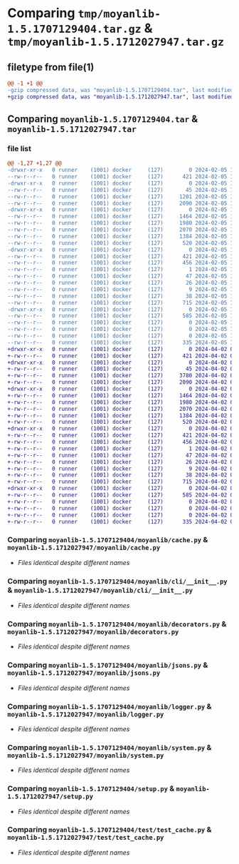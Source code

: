 # Comparing `tmp/moyanlib-1.5.1707129404.tar.gz` & `tmp/moyanlib-1.5.1712027947.tar.gz`

## filetype from file(1)

```diff
@@ -1 +1 @@
-gzip compressed data, was "moyanlib-1.5.1707129404.tar", last modified: Mon Feb  5 10:36:44 2024, max compression
+gzip compressed data, was "moyanlib-1.5.1712027947.tar", last modified: Tue Apr  2 03:19:07 2024, max compression
```

## Comparing `moyanlib-1.5.1707129404.tar` & `moyanlib-1.5.1712027947.tar`

### file list

```diff
@@ -1,27 +1,27 @@
-drwxr-xr-x   0 runner    (1001) docker     (127)        0 2024-02-05 10:36:44.831688 moyanlib-1.5.1707129404/
--rw-r--r--   0 runner    (1001) docker     (127)      421 2024-02-05 10:36:44.831688 moyanlib-1.5.1707129404/PKG-INFO
-drwxr-xr-x   0 runner    (1001) docker     (127)        0 2024-02-05 10:36:44.831688 moyanlib-1.5.1707129404/moyanlib/
--rw-r--r--   0 runner    (1001) docker     (127)       45 2024-02-05 10:36:30.000000 moyanlib-1.5.1707129404/moyanlib/Error.py
--rw-r--r--   0 runner    (1001) docker     (127)     1201 2024-02-05 10:36:30.000000 moyanlib-1.5.1707129404/moyanlib/__init__.py
--rw-r--r--   0 runner    (1001) docker     (127)     2090 2024-02-05 10:36:30.000000 moyanlib-1.5.1707129404/moyanlib/cache.py
-drwxr-xr-x   0 runner    (1001) docker     (127)        0 2024-02-05 10:36:44.831688 moyanlib-1.5.1707129404/moyanlib/cli/
--rw-r--r--   0 runner    (1001) docker     (127)     1464 2024-02-05 10:36:30.000000 moyanlib-1.5.1707129404/moyanlib/cli/__init__.py
--rw-r--r--   0 runner    (1001) docker     (127)     1980 2024-02-05 10:36:30.000000 moyanlib-1.5.1707129404/moyanlib/decorators.py
--rw-r--r--   0 runner    (1001) docker     (127)     2070 2024-02-05 10:36:30.000000 moyanlib-1.5.1707129404/moyanlib/jsons.py
--rw-r--r--   0 runner    (1001) docker     (127)     1384 2024-02-05 10:36:30.000000 moyanlib-1.5.1707129404/moyanlib/logger.py
--rw-r--r--   0 runner    (1001) docker     (127)      520 2024-02-05 10:36:30.000000 moyanlib-1.5.1707129404/moyanlib/system.py
-drwxr-xr-x   0 runner    (1001) docker     (127)        0 2024-02-05 10:36:44.831688 moyanlib-1.5.1707129404/moyanlib.egg-info/
--rw-r--r--   0 runner    (1001) docker     (127)      421 2024-02-05 10:36:44.000000 moyanlib-1.5.1707129404/moyanlib.egg-info/PKG-INFO
--rw-r--r--   0 runner    (1001) docker     (127)      456 2024-02-05 10:36:44.000000 moyanlib-1.5.1707129404/moyanlib.egg-info/SOURCES.txt
--rw-r--r--   0 runner    (1001) docker     (127)        1 2024-02-05 10:36:44.000000 moyanlib-1.5.1707129404/moyanlib.egg-info/dependency_links.txt
--rw-r--r--   0 runner    (1001) docker     (127)       47 2024-02-05 10:36:44.000000 moyanlib-1.5.1707129404/moyanlib.egg-info/entry_points.txt
--rw-r--r--   0 runner    (1001) docker     (127)       26 2024-02-05 10:36:44.000000 moyanlib-1.5.1707129404/moyanlib.egg-info/requires.txt
--rw-r--r--   0 runner    (1001) docker     (127)        9 2024-02-05 10:36:44.000000 moyanlib-1.5.1707129404/moyanlib.egg-info/top_level.txt
--rw-r--r--   0 runner    (1001) docker     (127)       38 2024-02-05 10:36:44.831688 moyanlib-1.5.1707129404/setup.cfg
--rw-r--r--   0 runner    (1001) docker     (127)      715 2024-02-05 10:36:30.000000 moyanlib-1.5.1707129404/setup.py
-drwxr-xr-x   0 runner    (1001) docker     (127)        0 2024-02-05 10:36:44.831688 moyanlib-1.5.1707129404/test/
--rw-r--r--   0 runner    (1001) docker     (127)      585 2024-02-05 10:36:30.000000 moyanlib-1.5.1707129404/test/test_cache.py
--rw-r--r--   0 runner    (1001) docker     (127)        0 2024-02-05 10:36:30.000000 moyanlib-1.5.1707129404/test/test_dec.py
--rw-r--r--   0 runner    (1001) docker     (127)        0 2024-02-05 10:36:30.000000 moyanlib-1.5.1707129404/test/test_json.py
--rw-r--r--   0 runner    (1001) docker     (127)        0 2024-02-05 10:36:30.000000 moyanlib-1.5.1707129404/test/test_logger.py
--rw-r--r--   0 runner    (1001) docker     (127)      335 2024-02-05 10:36:30.000000 moyanlib-1.5.1707129404/test/test_utils.py
+drwxr-xr-x   0 runner    (1001) docker     (127)        0 2024-04-02 03:19:07.764869 moyanlib-1.5.1712027947/
+-rw-r--r--   0 runner    (1001) docker     (127)      421 2024-04-02 03:19:07.764869 moyanlib-1.5.1712027947/PKG-INFO
+drwxr-xr-x   0 runner    (1001) docker     (127)        0 2024-04-02 03:19:07.760869 moyanlib-1.5.1712027947/moyanlib/
+-rw-r--r--   0 runner    (1001) docker     (127)       45 2024-04-02 03:18:49.000000 moyanlib-1.5.1712027947/moyanlib/Error.py
+-rw-r--r--   0 runner    (1001) docker     (127)     3780 2024-04-02 03:18:49.000000 moyanlib-1.5.1712027947/moyanlib/__init__.py
+-rw-r--r--   0 runner    (1001) docker     (127)     2090 2024-04-02 03:18:49.000000 moyanlib-1.5.1712027947/moyanlib/cache.py
+drwxr-xr-x   0 runner    (1001) docker     (127)        0 2024-04-02 03:19:07.764869 moyanlib-1.5.1712027947/moyanlib/cli/
+-rw-r--r--   0 runner    (1001) docker     (127)     1464 2024-04-02 03:18:49.000000 moyanlib-1.5.1712027947/moyanlib/cli/__init__.py
+-rw-r--r--   0 runner    (1001) docker     (127)     1980 2024-04-02 03:18:49.000000 moyanlib-1.5.1712027947/moyanlib/decorators.py
+-rw-r--r--   0 runner    (1001) docker     (127)     2070 2024-04-02 03:18:49.000000 moyanlib-1.5.1712027947/moyanlib/jsons.py
+-rw-r--r--   0 runner    (1001) docker     (127)     1384 2024-04-02 03:18:49.000000 moyanlib-1.5.1712027947/moyanlib/logger.py
+-rw-r--r--   0 runner    (1001) docker     (127)      520 2024-04-02 03:18:49.000000 moyanlib-1.5.1712027947/moyanlib/system.py
+drwxr-xr-x   0 runner    (1001) docker     (127)        0 2024-04-02 03:19:07.764869 moyanlib-1.5.1712027947/moyanlib.egg-info/
+-rw-r--r--   0 runner    (1001) docker     (127)      421 2024-04-02 03:19:07.000000 moyanlib-1.5.1712027947/moyanlib.egg-info/PKG-INFO
+-rw-r--r--   0 runner    (1001) docker     (127)      456 2024-04-02 03:19:07.000000 moyanlib-1.5.1712027947/moyanlib.egg-info/SOURCES.txt
+-rw-r--r--   0 runner    (1001) docker     (127)        1 2024-04-02 03:19:07.000000 moyanlib-1.5.1712027947/moyanlib.egg-info/dependency_links.txt
+-rw-r--r--   0 runner    (1001) docker     (127)       47 2024-04-02 03:19:07.000000 moyanlib-1.5.1712027947/moyanlib.egg-info/entry_points.txt
+-rw-r--r--   0 runner    (1001) docker     (127)       26 2024-04-02 03:19:07.000000 moyanlib-1.5.1712027947/moyanlib.egg-info/requires.txt
+-rw-r--r--   0 runner    (1001) docker     (127)        9 2024-04-02 03:19:07.000000 moyanlib-1.5.1712027947/moyanlib.egg-info/top_level.txt
+-rw-r--r--   0 runner    (1001) docker     (127)       38 2024-04-02 03:19:07.764869 moyanlib-1.5.1712027947/setup.cfg
+-rw-r--r--   0 runner    (1001) docker     (127)      715 2024-04-02 03:18:49.000000 moyanlib-1.5.1712027947/setup.py
+drwxr-xr-x   0 runner    (1001) docker     (127)        0 2024-04-02 03:19:07.764869 moyanlib-1.5.1712027947/test/
+-rw-r--r--   0 runner    (1001) docker     (127)      585 2024-04-02 03:18:49.000000 moyanlib-1.5.1712027947/test/test_cache.py
+-rw-r--r--   0 runner    (1001) docker     (127)        0 2024-04-02 03:18:49.000000 moyanlib-1.5.1712027947/test/test_dec.py
+-rw-r--r--   0 runner    (1001) docker     (127)        0 2024-04-02 03:18:49.000000 moyanlib-1.5.1712027947/test/test_json.py
+-rw-r--r--   0 runner    (1001) docker     (127)        0 2024-04-02 03:18:49.000000 moyanlib-1.5.1712027947/test/test_logger.py
+-rw-r--r--   0 runner    (1001) docker     (127)      335 2024-04-02 03:18:49.000000 moyanlib-1.5.1712027947/test/test_utils.py
```

### Comparing `moyanlib-1.5.1707129404/moyanlib/cache.py` & `moyanlib-1.5.1712027947/moyanlib/cache.py`

 * *Files identical despite different names*

### Comparing `moyanlib-1.5.1707129404/moyanlib/cli/__init__.py` & `moyanlib-1.5.1712027947/moyanlib/cli/__init__.py`

 * *Files identical despite different names*

### Comparing `moyanlib-1.5.1707129404/moyanlib/decorators.py` & `moyanlib-1.5.1712027947/moyanlib/decorators.py`

 * *Files identical despite different names*

### Comparing `moyanlib-1.5.1707129404/moyanlib/jsons.py` & `moyanlib-1.5.1712027947/moyanlib/jsons.py`

 * *Files identical despite different names*

### Comparing `moyanlib-1.5.1707129404/moyanlib/logger.py` & `moyanlib-1.5.1712027947/moyanlib/logger.py`

 * *Files identical despite different names*

### Comparing `moyanlib-1.5.1707129404/moyanlib/system.py` & `moyanlib-1.5.1712027947/moyanlib/system.py`

 * *Files identical despite different names*

### Comparing `moyanlib-1.5.1707129404/setup.py` & `moyanlib-1.5.1712027947/setup.py`

 * *Files identical despite different names*

### Comparing `moyanlib-1.5.1707129404/test/test_cache.py` & `moyanlib-1.5.1712027947/test/test_cache.py`

 * *Files identical despite different names*

